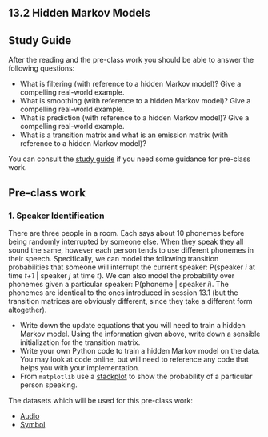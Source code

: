 ## 13.2 Hidden Markov Models

## Study Guide

After the reading and the pre-class work you should be able to answer the following questions:

- What is filtering (with reference to a hidden Markov model)? Give a compelling real-world example.
- What is smoothing (with reference to a hidden Markov model)? Give a compelling real-world example.
- What is prediction (with reference to a hidden Markov model)? Give a compelling real-world example.
- What is a transition matrix and what is an emission matrix (with reference to a hidden Markov model)?


You can consult the [study guide](https://github.com/minerva-schools/cs156/blob/master/session13_2/study_guide.md) if you need some guidance for pre-class work.

## Pre-class work

### 1. Speaker Identification

There are three people in a room. Each says about 10 phonemes before being randomly interrupted by someone else. When they speak they all sound the same, however each person tends to use different phonemes in their speech. Specifically, we can model the following transition probabilities that someone will interrupt the current speaker: P(speaker *i* at time *t+1* | speaker *j* at time *t*). We can also model the probability over phonemes given a particular speaker: P(phoneme | speaker *i*). The phonemes are identical to the ones introduced in session 13.1 (but the transition matrices are obviously different, since they take a different form altogether).

- Write down the update equations that you will need to train a hidden Markov model. Using the information given above, write down a sensible initialization for the transition matrix.
- Write your own Python code to train a hidden Markov model on the data. You may look at code online, but will need to reference any code that helps you with your implementation.
- From `matplotlib` use a [stackplot](https://matplotlib.org/api/_as_gen/matplotlib.axes.Axes.stackplot.html) to show the probability of a particular person speaking.

 The datasets which will be used for this pre-class work:

- [Audio](https://course-resources.minerva.kgi.edu/uploaded_files/mke/VW8Rjr/speaker.wav.zip)
- [Symbol](speaker.txt)
